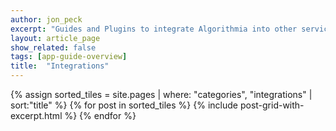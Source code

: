 ```yaml
---
author: jon_peck
excerpt: "Guides and Plugins to integrate Algorithmia into other services/apps"
layout: article_page
show_related: false
tags: [app-guide-overview]
title:  "Integrations"
---
```


<div class="row lang-tile-container">
{% assign sorted_tiles = site.pages | where: "categories", "integrations" | sort:"title" %}
{% for post in sorted_tiles %}
  {% include post-grid-with-excerpt.html %}
{% endfor %}
</div>

